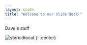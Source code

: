 ```yaml
---
layout: slide
title: "Welcome to our slide deck!"
---
```

Dave's stuff

![steroidtocat](https://octodex.github.com/images/steroidtocat.png)
{: .center}
